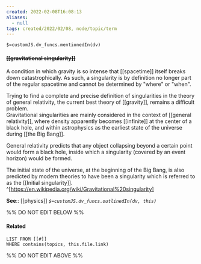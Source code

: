 ```yaml
---
created: 2022-02-08T16:08:13 
aliases:
  - null
tags: created/2022/02/08, node/topic/term
---
```

`$=customJS.dv_funcs.mentionedIn(dv)`

#### <s class="topic-title">[[gravitational singularity]]</s>

A condition in which gravity is so intense that [[spacetime]] itself breaks down catastrophically.  As such, a singularity is by definition no longer part of the regular spacetime and cannot be determined by "where" or "when".

Trying to find a complete and precise definition of singularities in the theory of general relativity, the current best theory of [[gravity]], remains a difficult problem.  
Gravitational singularities are mainly considered in the context of [[general relativity]], where density apparently becomes [[infinite]] at the center of a black hole, and within astrophysics as the earliest state of the universe during [[the Big Bang]].

General relativity predicts that any object collapsing beyond a certain point would form a black hole, inside which a singularity (covered by an event horizon) would be formed. 

The initial state of the universe, at the beginning of the Big Bang, is also predicted by modern theories to have been a singularity which is referred to as the [[Initial singularity]]. 
^[https://en.wikipedia.org/wiki/Gravitational%20singularity]

**See**:: [[physics]]
*`$=customJS.dv_funcs.outlinedIn(dv, this)`*

%% DO NOT EDIT BELOW %%

#### Related 

```dataview
LIST FROM [[#]]
WHERE contains(topics, this.file.link)
```
%% DO NOT EDIT ABOVE %%
